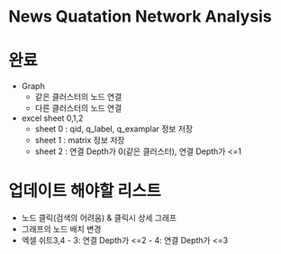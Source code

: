 # News Quatation Network Analysis

# 완료
   - Graph
      - 같은 클러스터의 노드 연결
      - 다른 클러스터의 노드 연결
   - excel sheet 0,1,2
      - sheet 0 : qid, q_label, q_examplar 정보 저장 
      - sheet 1 : matrix 정보 저장
      - sheet 2 : 연결 Depth가 0(같은 클러스터), 연결 Depth가 <=1

# 업데이트 해야할 리스트
   - 노드 클릭(검색의 어려움) & 클릭시 상세 그래프
   - 그래프의 노드 배치 변경
   - 엑셀 쉬트3,4
    - 3: 연결 Depth가 <=2
    - 4: 연결 Depth가 <=3
